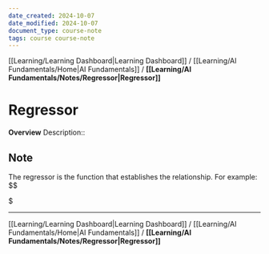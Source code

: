 ```yaml
---
date_created: 2024-10-07
date_modified: 2024-10-07
document_type: course-note
tags: course course-note
---
```

[[Learning/Learning Dashboard|Learning Dashboard]] / [[Learning/AI Fundamentals/Home|AI Fundamentals]] / **[[Learning/AI Fundamentals/Notes/Regressor|Regressor]]**
# Regressor
**Overview**
Description:: 

## Note

The regressor is the function that establishes the relationship. For example:
$$

$

---
[[Learning/Learning Dashboard|Learning Dashboard]] / [[Learning/AI Fundamentals/Home|AI Fundamentals]] / **[[Learning/AI Fundamentals/Notes/Regressor|Regressor]]**